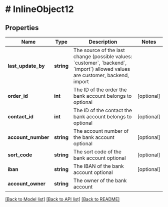# # InlineObject12

## Properties

Name | Type | Description | Notes
------------ | ------------- | ------------- | -------------
**last_update_by** | **string** | The source of the last change (possible values: &#x60;customer&#x60;, &#x60;backend&#x60;, &#x60;import&#x60;)  allowed values are customer, backend, import | 
**order_id** | **int** | The ID of the order the bank account belongs to optional | [optional] 
**contact_id** | **int** | The ID of the contact the bank account belongs to optional | [optional] 
**account_number** | **string** | The account number of the bank account optional | [optional] 
**sort_code** | **string** | The sort code of the bank account optional | [optional] 
**iban** | **string** | The IBAN of the bank account optional | [optional] 
**account_owner** | **string** | The owner of the bank account | 

[[Back to Model list]](../../README.md#documentation-for-models) [[Back to API list]](../../README.md#documentation-for-api-endpoints) [[Back to README]](../../README.md)


